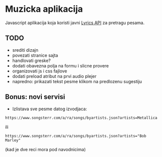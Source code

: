 # Muzicka aplikacija

Javascript aplikacija koja koristi javni [Lyrics API](https://lyrics.ovh/) za pretragu pesama.

## TODO

- srediti dizajn
- povezati stranice sajta
- handlovati greske?
- dodati obavezna polja na formu i slicne provere
- organizovati js i css fajlove
- dodati preload atribut na prvi audio plejer
- napredno: prikazati tekst pesme klikom na predlozenu sugestiju

## Bonus: novi servisi

- Izlistava sve pesme datog izvodjaca: 

```
https://www.songsterr.com/a/ra/songs/byartists.json?artists=Metallica
```

ili 

```
https://www.songsterr.com/a/ra/songs/byartists.json?artists="Bob Marley"
```

(kad je dve reci mora pod navodnicima)
